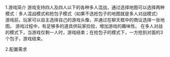 1.游戏简介
   游戏支持四人及四人以下的各种多人混战，通过选择地图可以选择两种模式：多人混战模式和抢包子模式（如果不选抢包子的地图就是多人对战模式）     
   游戏前，玩家可以自主选择自己的游戏头像，并通过在聊天框中的商议选择一张地图。
   游戏过程中，有足够多的道具供玩家捡拾，增加游戏的趣味性。
   在多人对战的模式下，当游戏仅剩一人时，游戏结束；在抢包子的模式下，一方抢到对面的3个包子，游戏结束。

2.配置需求
    

